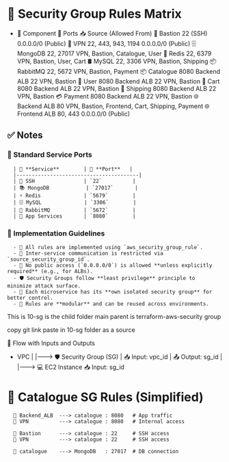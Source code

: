 # 🔐 Security Group Rules Matrix
* 🧱 Component	🔢 Ports	      📥 Source (Allowed From)
      🔑 Bastion	22 (SSH)	0.0.0.0/0 (Public)
      🔑 VPN	22, 443, 943, 1194	0.0.0.0/0 (Public)
      🗄 MongoDB	22, 27017	VPN, Bastion, Catalogue, User
      🧠 Redis	22, 6379	VPN, Bastion, User, Cart
      🛢 MySQL	22, 3306	VPN, Bastion, Shipping
      📦 RabbitMQ	22, 5672	VPN, Bastion, Payment
      📦 Catalogue	8080	Backend ALB
      22	VPN, Bastion
      👥 User	8080	Backend ALB
      22	VPN, Bastion
      🛒 Cart	8080	Backend ALB
      22	VPN, Bastion
      🚚 Shipping	8080	Backend ALB
      22	VPN, Bastion
      💳 Payment	8080	Backend ALB
      22	VPN, Bastion
      🌐 Backend ALB	80	VPN, Bastion, Frontend, Cart, Shipping, Payment
      🌐 Frontend ALB	80, 443	0.0.0.0/0 (Public)

## ✅ Notes

### 🔢 Standard Service Ports

      | 💠 **Service**        | 🔌 **Port**   |
      |----------------------------------------|
      | 🔐 SSH                | `22`          |
      | 📚 MongoDB            | `27017`       |
      | ⚡ Redis              | `5679`        |
      | 🗄️ MySQL              | `3306`        |
      | 📨 RabbitMQ           | `5672`        |
      | 🧩 App Services       | `8080`        |


### 📘 Implementation Guidelines

      - 🧱 All rules are implemented using `aws_security_group_rule`.
      - 🔁 Inter-service communication is restricted via `source_security_group_id`.
      - 🚫 No public access (`0.0.0.0/0`) is allowed **unless explicitly required** (e.g., for ALBs).
      - 🛡️ Security Groups follow **least privilege** principle to minimize attack surface.
      - 🧩 Each microservice has its **own isolated security group** for better control.
      - 🔄 Rules are **modular** and can be reused across environments.


This is 10-sg is the child folder
main parent is terraform-aws-security group

copy git link  paste in 10-sg folder as a source

🔁 Flow with Inputs and Outputs
   * VPC
    |
    |---> 🛡️ Security Group (SG)
    |         📥 Input: vpc_id
    |         📤 Output: sg_id
    |
    |---> 💻 EC2 Instance
              📥 Input: sg_id



# 🔐 Catalogue SG Rules (Simplified)

      📜 Backend_ALB  ---> catalogue : 8080   # App traffic
      📜 VPN          ---> catalogue : 8080   # Internal access

      📜 Bastion      ---> catalogue : 22     # SSH access
      📜 VPN          ---> catalogue : 22     # SSH access

      📜 catalogue    ---> MongoDB   : 27017  # DB connection